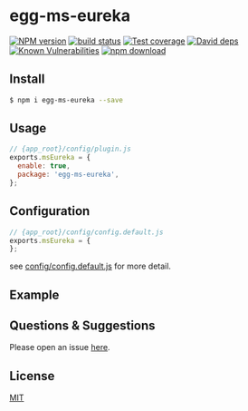 # egg-ms-eureka

[![NPM version][npm-image]][npm-url]
[![build status][travis-image]][travis-url]
[![Test coverage][codecov-image]][codecov-url]
[![David deps][david-image]][david-url]
[![Known Vulnerabilities][snyk-image]][snyk-url]
[![npm download][download-image]][download-url]

[npm-image]: https://img.shields.io/npm/v/egg-ms-eureka.svg?style=flat-square
[npm-url]: https://npmjs.org/package/egg-ms-eureka
[travis-image]: https://img.shields.io/travis/eggjs/egg-ms-eureka.svg?style=flat-square
[travis-url]: https://travis-ci.org/eggjs/egg-ms-eureka
[codecov-image]: https://img.shields.io/codecov/c/github/eggjs/egg-ms-eureka.svg?style=flat-square
[codecov-url]: https://codecov.io/github/eggjs/egg-ms-eureka?branch=master
[david-image]: https://img.shields.io/david/eggjs/egg-ms-eureka.svg?style=flat-square
[david-url]: https://david-dm.org/eggjs/egg-ms-eureka
[snyk-image]: https://snyk.io/test/npm/egg-ms-eureka/badge.svg?style=flat-square
[snyk-url]: https://snyk.io/test/npm/egg-ms-eureka
[download-image]: https://img.shields.io/npm/dm/egg-ms-eureka.svg?style=flat-square
[download-url]: https://npmjs.org/package/egg-ms-eureka

<!--
Description here.
-->

## Install

```bash
$ npm i egg-ms-eureka --save
```

## Usage

```js
// {app_root}/config/plugin.js
exports.msEureka = {
  enable: true,
  package: 'egg-ms-eureka',
};
```

## Configuration

```js
// {app_root}/config/config.default.js
exports.msEureka = {
};
```

see [config/config.default.js](config/config.default.js) for more detail.

## Example

<!-- example here -->

## Questions & Suggestions

Please open an issue [here](https://github.com/zingsono/egg-ms-eureka/issues).

## License

[MIT](LICENSE)
